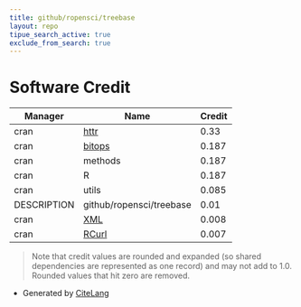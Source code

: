 ```yaml
---
title: github/ropensci/treebase
layout: repo
tipue_search_active: true
exclude_from_search: true
---
```

# Software Credit

|Manager|Name|Credit|
|-------|----|------|
|cran|[httr](https://httr.r-lib.org/)|0.33|
|cran|[bitops](https://github.com/mmaechler/R-bitops)|0.187|
|cran|methods|0.187|
|cran|R|0.187|
|cran|utils|0.085|
|DESCRIPTION|github/ropensci/treebase|0.01|
|cran|[XML](http://www.omegahat.net/RSXML/)|0.008|
|cran|[RCurl](http://www.omegahat.net/RCurl)|0.007|


> Note that credit values are rounded and expanded (so shared dependencies are represented as one record) and may not add to 1.0. Rounded values that hit zero are removed.


- Generated by [CiteLang](https://github.com/vsoch/citelang)
